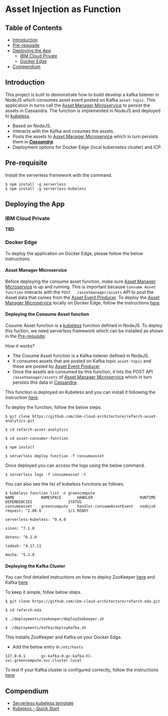 # Asset Injection as Function

## Table of Contents

* [Introduction](#introduction)
* [Pre-requisite](#pre-requisite)
* [Deploying the App](#deploying-the-app)
    + [IBM Cloud Private](#ibm-cloud-private)
    + [Docker Edge](#docker-edge)
* [Compendium](#compendium)

## Introduction

This project is built to demonstrate how to build develop a kafka listener in NodeJS which consumes asset event posted on Kafka `asset-topic`. This application in turns call the [Asset Manager Microservice](https://github.com/ibm-cloud-architecture/refarch-asset-manager-microservice/tree/microprofile) to persist the assets in Cassandra. The function is implemented in NodeJS and deployed to [kubeless](https://kubeless.io/).

- Based on NodeJS.
- Interacts with the Kafka and cosumes the assets.
- Posts the assets to [Asset Manager Microservice](https://github.com/ibm-cloud-architecture/refarch-asset-manager-microservice/tree/microprofile) which in turn persists them in [***Cassandra***](http://cassandra.apache.org/).
- Deployment options for Docker Edge (local kubernetes cluster) and ICP.

## Pre-requisite

Install the serverless framework with the command. 
```
$ npm install -g serverless
$ npm install -g serverless-kubeless
```

## Deploying the App

### IBM Cloud Private

**TBD**

### Docker Edge

To deploy the application on Docker Edge, please follow the below instructions.

#### Asset Manager Microservice

Before deploying the consume asset function, make sure [Asset Manager Microservice](https://github.com/ibm-cloud-architecture/refarch-asset-manager-microservice/tree/microprofile) is up and running. This is important because `Consume Asset function` interacts with the `POST   /assetmanager/assets` API to post the Asset data that comes from the [Asset Event Producer](../asset-event-producer). To deploy the [Asset Manager Microservice](https://github.com/ibm-cloud-architecture/refarch-asset-manager-microservice/tree/microprofile) locally on Docker Edge, follow the instructions [here](https://github.com/ibm-cloud-architecture/refarch-asset-manager-microservice/blob/microprofile/docs/dockeredge.md).

#### Deploying the Consume Asset function

Cosume Asset function is a [kubeless](https://kubeless.io/) function defined in NodeJS. To deploy this fuction, we need serverless framework which can be installed as shown in the [Pre-requisite](#pre-requisite).

*How it works?*

- The Cosume Asset function is a Kafka listener defined in NodeJS.
- It consumes assets that are posted on Kafka topic `asset-topic` and these are posted by [Asset Event Producer](../asset-event-producer)
- Once the assets are consumed by this function, it hits the POST API `/assetmanager/assets` of [Asset Manager Microservice](https://github.com/ibm-cloud-architecture/refarch-asset-manager-microservice/tree/microprofile) which in turn persists this data in [Cassandra](http://cassandra.apache.org/). 

This function is deployed on Kubeless and you can install it following the instruction [here](https://kubeless.io/docs/quick-start/).

To deploy the function, follow the below steps.

```
$ git clone https://github.com/ibm-cloud-architecture/refarch-asset-analytics.git

$ cd refarch-asset-analytics

$ cd asset-consumer-function

$ npm install

$ serverless deploy function -f consumeasset
```

Once deployed you can access the logs using the below command.

```
$ serverless logs -f consumeasset -t
```

You can also see the list of kubeless functions as follows.

```
$ kubeless function list -n greencompute
NAME        	NAMESPACE   	HANDLER                  	RUNTIME	DEPENDENCIES               	STATUS
consumeasset	greencompute	handler.consumeAssetEvent	nodejs6	request: ^2.88.0           	1/1 READY
            	            	                         	       	serverless-kubeless: ^0.4.0
            	            	                         	       	sinon: ^7.1.0
            	            	                         	       	dotenv: ^6.1.0
            	            	                         	       	lodash: ^4.17.11
            	            	                         	       	mocha: ^5.2.0
```

#### Deploying the Kafka Cluster

You can find detailed instructions on how to deploy ZooKeeper [here](https://github.com/ibm-cloud-architecture/refarch-eda/blob/master/deployments/zookeeper/README.md) and Kafka [here](https://github.com/ibm-cloud-architecture/refarch-eda/blob/master/deployments/kafka/README.md)

To keep it simple, folloe below steps.

```
$ git clone https://github.com/ibm-cloud-architecture/refarch-eda.git

$ cd refarch-eda

$ ./deployments/zookeeper/deployZookeeper.sh

$ ./deployments/kafka/deployKafka.sh
```

This installs ZooKeeper and Kafka on your Docker Edge.

- Add the below entry in `/etc/hosts` 
```
127.0.0.1       gc-kafka-0.gc-kafka-hl-svc.greencompute.svc.cluster.local
```

To test if your Kafka cluster is configured correctly, follow the instructions [here](https://github.com/ibm-cloud-architecture/refarch-eda/blob/master/deployments/kafka/README.md)


## Compendium
* [Serverless kubeless template](https://medium.com/bitnami-perspectives/deploying-a-kubeless-function-using-serverless-templates-2d03f49b70e2)
* [Kubeless - Quick Start](https://serverless.com/framework/docs/providers/kubeless/guide/quick-start/)
